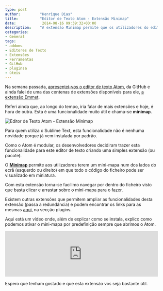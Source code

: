 ```yaml
---
type: post
author:         "Henrique Dias"
title:          "Editor de Texto Atom - Extensão Minimap"
date:            2014-08-16 09:39:32+00:00
description:    "A extensão Minimap permite que os utilizadores do editor de texto Atom tenham um mini-mapa com o código do ficheiro aberto facilitando a navegação no mesmo."
categories:
- General
tags:
- addons
- Editores de Texto
- Extensões
- Ferramentas
- GitHub
- pluginsa
- úteis
---
```


Na semana passada, [apresentei-vos o editor de texto Atom](/general/atom-io-um-excelente-editor-de-texto-da-github/), da GitHub e ainda falei de uma das centenas de extensões disponíveis para ele, [a extensão Emmet](/general/extensao-emmet-para-editor-de-texto-atom/).

Referi ainda que, ao longo do tempo, iria falar de mais extensões e hoje, é hora de outra. Esta é uma funcionalidade muito útil e chama-se **minimap**.

![Editor de Texto Atom - Extensão Minimap](/images/minimap.png)

Para quem utiliza o Sublime Text, esta funcionalidade não é nenhuma novidade porque já vem instalada por padrão.

Como o Atom é modular, os desenvolvedores decidiram trazer esta funcionalidade para este editor de texto criando uma simples extensão (ou pacote).

O [**Minimap**](https://atom.io/packages/minimap) permite aos utilizadores terem um mini-mapa num dos lados do ecrã (esquerdo ou direito) em que todo o código do ficheiro pode ser visualizado em miniatura.

Com esta extensão torna-se facílimo navegar por dentro do ficheiro visto que basta clicar e arrastar sobre o mini-mapa para o fazer.

Existem outras extensões que permitem ampliar as funcionalidades desta extensão (passa a redundância) e podem encontrar os links para as mesmas [aqui](https://atom.io/packages/minimap), na secção plugins.

Aqui está um vídeo onde, além de explicar como se instala, explico como podemos ativar o mini-mapa por predefinição sempre que abrimos o Atom.

<iframe width="100%" height="auto" src="https://www.youtube.com/embed/4xpkHqYFLCg" frameborder="0" allowfullscreen></iframe>

Espero que tenham gostado e que esta extensão vos seja bastante útil.
